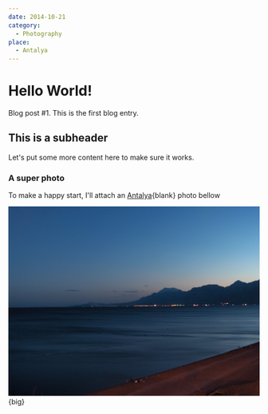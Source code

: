 ```yaml
---
date: 2014-10-21
category:
  - Photography
place:
  - Antalya
---
```

# Hello World!

Blog post #1. This is the first blog entry.

## This is a subheader

Let's put some more content here to make sure it works.

### A super photo

To make a happy start, I'll attach an [Antalya](//antalya.bel.tr){blank} photo bellow

![Konyaaltı Beach, Antalya](konyaalti.jpg){big}

